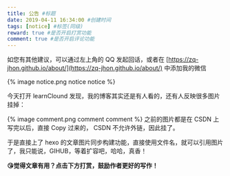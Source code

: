 ```yaml
---
title: 公告 #标题
date: 2019-04-11 16:34:00 #创建时间
tags: [notice] #标签(同级)
reward: true #是否开启打赏功能
comment: true #是否开启评论功能
---
```

如您有其他建议，可以通过左上角的 QQ 发起回话，或者在 [https://zq-jhon.github.io/about/](https://zq-jhon.github.io/about/) 中添加我的微信



{% image notice.png notice notice %}

今天打开 learnClound 发现，我的博客其实还是有人看的，还有人反映很多图片挂掉：

{% image comment.png comment comment %}
之前的图片都是在 CSDN 上写完以后，直接 Copy 过来的， CSDN 不允许外链，因此挂了。

于是直接上了 hexo 的文章图片同步构建功能，直接使用文件名，就可以引用图片了，我只能说，GIHUB，等着扩容吧，哈哈，真香！


<b>😘觉得文章有用？点击下方打赏，鼓励作者更好的写作！</b>
